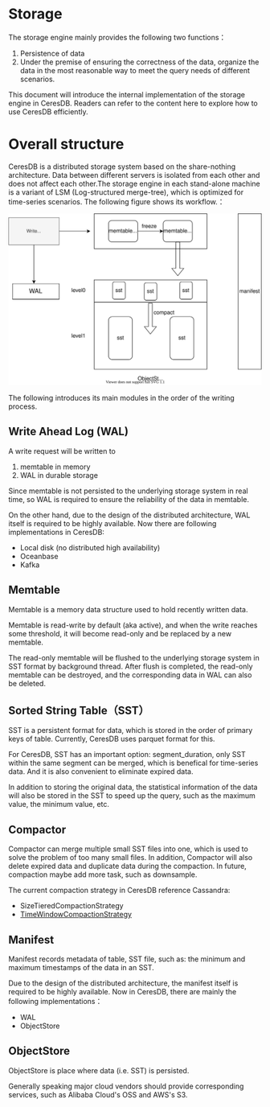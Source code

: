 # Storage

The storage engine mainly provides the following two functions：

1. Persistence of data
2. Under the premise of ensuring the correctness of the data, organize the data in the most reasonable way to meet the query needs of different scenarios.

This document will introduce the internal implementation of the storage engine in CeresDB. Readers can refer to the content here to explore how to use CeresDB efficiently.


# Overall structure

CeresDB is a distributed storage system based on the share-nothing architecture. Data between different servers is isolated from each other and does not affect each other.The storage engine in each stand-alone machine is a variant of LSM (Log-structured merge-tree), which is optimized for time-series scenarios. The following figure shows its workflow.：

![](../resources/images/storage-overview.svg)

The following introduces its main modules in the order of the writing process.


## Write Ahead Log (WAL)

A write request will be written to

1. memtable in memory
2. WAL in durable storage

Since memtable is not persisted to the underlying storage system in real time, so WAL is required to ensure the reliability of the data in memtable.

On the other hand, due to the design of the distributed architecture, WAL itself is required to be highly available. Now there are following implementations in CeresDB:

-  Local disk (no distributed high availability)
-  Oceanbase
-  Kafka

## Memtable

Memtable is a memory data structure used to hold recently written data.

Memtable is read-write by default (aka active), and when the write reaches some threshold, it will become read-only and be replaced by a new memtable.

The read-only memtable will be flushed to the underlying storage system in SST format by background thread. After flush is completed, the read-only memtable can be destroyed, and the corresponding data in WAL can also be deleted.

## Sorted String Table（SST）

SST is a persistent format for data, which is stored in the order of primary keys of table. Currently, CeresDB uses parquet format for this.

For CeresDB, SST has an important option: segment_duration, only SST within the same segment can be merged, which is benefical for time-series data. And it is also convenient to eliminate expired data.

In addition to storing the original data, the statistical information of the data will also be stored in the SST to speed up the query, such as the maximum value, the minimum value, etc.

## Compactor

Compactor can merge multiple small SST files into one, which is used to solve the problem of too many small files. In addition, Compactor will also delete expired data and duplicate data during the compaction. In future, compaction maybe add more task, such as downsample.

The current compaction strategy in CeresDB reference Cassandra:

- SizeTieredCompactionStrategy
- [TimeWindowCompactionStrategy](https://cassandra.apache.org/doc/latest/cassandra/operating/compaction/twcs.html)


## Manifest

Manifest records metadata of table, SST file, such as: the minimum and maximum timestamps of the data in an SST.

Due to the design of the distributed architecture, the manifest itself is required to be highly available. Now in CeresDB, there are mainly the following implementations：

- WAL
- ObjectStore


## ObjectStore

ObjectStore is place where data (i.e. SST) is persisted.

Generally speaking major cloud vendors should provide corresponding services, such as Alibaba Cloud's OSS and AWS's S3.
